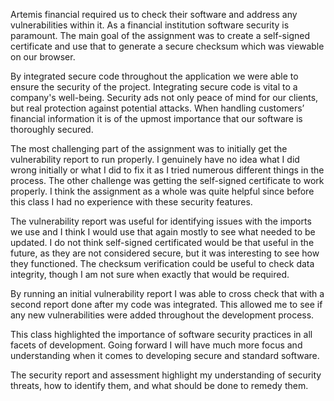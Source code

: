 Artemis financial required us to check their software and address any vulnerabilities within it. As a financial institution software security is paramount. The main goal of the assignment was to create a self-signed certificate and use that to generate a secure checksum which was viewable on our browser.  

 

By integrated secure code throughout the application we were able to ensure the security of the project. Integrating secure code is vital to a company's well-being. Security ads not only peace of mind for our clients, but real protection against potential attacks. When handling customers’ financial information it is of the upmost importance that our software is thoroughly secured.  

 

The most challenging part of the assignment was to initially get the vulnerability report to run properly. I genuinely have no idea what I did wrong initially or what I did to fix it as I tried numerous different things in the process. The other challenge was getting the self-signed certificate to work properly. I think the assignment as a whole was quite helpful since before this class I had no experience with these security features.  

 

The vulnerability report was useful for identifying issues with the imports we use and I think I would use that again mostly to see what needed to be updated. I do not think self-signed certificated would be that useful in the future, as they are not considered secure, but it was interesting to see how they functioned. The checksum verification could be useful to check data integrity, though I am not sure when exactly that would be required.  

 

By running an initial vulnerability report I was able to cross check that with a second report done after my code was integrated. This allowed me to see if any new vulnerabilities were added throughout the development process.  

 


This class highlighted the importance of software security practices in all facets of development. Going forward I will have much more focus and understanding when it comes to developing secure and standard software.  

 

The security report and assessment highlight my understanding of security threats, how to identify them, and what should be done to remedy them. 
